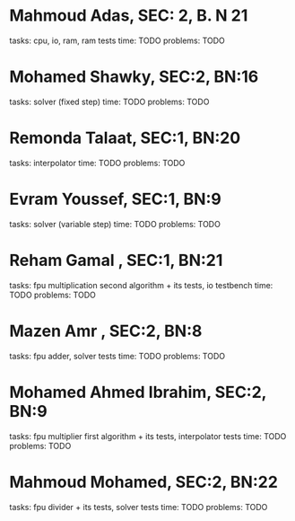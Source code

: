 <!-- TODO: generate excel sheet -->

# Mahmoud Adas, SEC: 2, B. N 21

tasks: cpu, io, ram, ram tests
time: TODO
problems: TODO

# Mohamed Shawky, SEC:2, BN:16

tasks: solver (fixed step)
time: TODO
problems: TODO

# Remonda Talaat, SEC:1, BN:20

tasks: interpolator
time: TODO
problems: TODO

# Evram Youssef, SEC:1, BN:9

tasks: solver (variable step)
time: TODO
problems: TODO

# Reham Gamal , SEC:1, BN:21

tasks: fpu multiplication second algorithm + its tests, io testbench
time: TODO
problems: TODO

# Mazen Amr , SEC:2, BN:8

tasks: fpu adder, solver tests
time: TODO
problems: TODO

# Mohamed Ahmed Ibrahim, SEC:2, BN:9

tasks: fpu multiplier first algorithm + its tests, interpolator tests
time: TODO
problems: TODO

# Mahmoud Mohamed, SEC:2, BN:22

tasks: fpu divider + its tests, solver tests
time: TODO
problems: TODO

